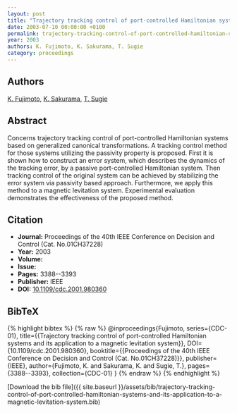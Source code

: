```yaml
---
layout: post
title: "Trajectory tracking control of port-controlled Hamiltonian systems and its application to a magnetic levitation system"
date: 2003-07-10 00:00:00 +0100
permalink: trajectory-tracking-control-of-port-controlled-hamiltonian-systems-and-its-application-to-a-magnetic-levitation-system
year: 2003
authors: K. Fujimoto, K. Sakurama, T. Sugie
category: proceedings
---
```

 
## Authors
[K. Fujimoto](authors/kenji-fujimoto), [K. Sakurama](authors/kazunori-sakurama), [T. Sugie](authors/toshiharu-sugie)
 
## Abstract
Concerns trajectory tracking control of port-controlled Hamiltonian systems based on generalized canonical transformations. A tracking control method for those systems utilizing the passivity property is proposed. First it is shown how to construct an error system, which describes the dynamics of the tracking error, by a passive port-controlled Hamiltonian system. Then tracking control of the original system can be achieved by stabilizing the error system via passivity based approach. Furthermore, we apply this method to a magnetic levitation system. Experimental evaluation demonstrates the effectiveness of the proposed method.
 
## Citation
- **Journal:** Proceedings of the 40th IEEE Conference on Decision and Control (Cat. No.01CH37228)
- **Year:** 2003
- **Volume:** 
- **Issue:** 
- **Pages:** 3388--3393
- **Publisher:** IEEE
- **DOI:** [10.1109/cdc.2001.980360](https://doi.org/10.1109/cdc.2001.980360)
 
## BibTeX
{% highlight bibtex %}
{% raw %}
@inproceedings{Fujimoto,
  series={CDC-01},
  title={{Trajectory tracking control of port-controlled Hamiltonian systems and its application to a magnetic levitation system}},
  DOI={10.1109/cdc.2001.980360},
  booktitle={{Proceedings of the 40th IEEE Conference on Decision and Control (Cat. No.01CH37228)}},
  publisher={IEEE},
  author={Fujimoto, K. and Sakurama, K. and Sugie, T.},
  pages={3388--3393},
  collection={CDC-01}
}
{% endraw %}
{% endhighlight %}
 
[Download the bib file]({{ site.baseurl }}/assets/bib/trajectory-tracking-control-of-port-controlled-hamiltonian-systems-and-its-application-to-a-magnetic-levitation-system.bib)
 
